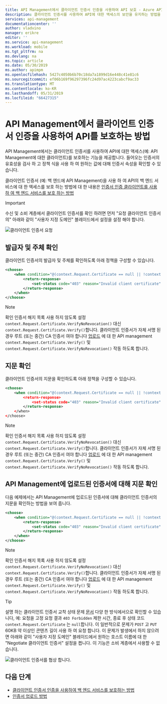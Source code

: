 ```yaml
---
title: API Management에서 클라이언트 인증서 인증을 사용하여 API 보호 - Azure API Management | Microsoft Docs
description: 클라이언트 인증서를 사용하여 API에 대한 액세스의 보안을 유지하는 방법을 알아봅니다.
services: api-management
documentationcenter: ''
author: vladvino
manager: erikre
editor: ''
ms.service: api-management
ms.workload: mobile
ms.tgt_pltfrm: na
ms.devlang: na
ms.topic: article
ms.date: 05/30/2019
ms.author: apimpm
ms.openlocfilehash: 5427c4050b6b70c18da7a1899d16e448c41e81c6
ms.sourcegitcommit: ef06b169f96297396fc24d97ac4223cabcf9ac33
ms.translationtype: MT
ms.contentlocale: ko-KR
ms.lasthandoff: 05/31/2019
ms.locfileid: "66427315"
---
```

# <a name="how-to-secure-apis-using-client-certificate-authentication-in-api-management"></a>API Management에서 클라이언트 인증서 인증을 사용하여 API를 보호하는 방법

API Management에서는 클라이언트 인증서를 사용하여 API에 대한 액세스(예: API Management에 대한 클라이언트)를 보호하는 기능을 제공합니다. 들어오는 인증서의 유효성을 검사 하 고 정책 식을 사용 하 여 원하는 값에 대해 인증서 속성을 확인할 수 있습니다.

클라이언트 인증서 (예: 백 엔드에 API Management)을 사용 하 여 API의 백 엔드 서비스에 대 한 액세스를 보호 하는 방법에 대 한 내용은 [인증서 인증 클라이언트를 사용 하 여 백 엔드 서비스를 보호 하는 방법](https://docs.microsoft.com/azure/api-management/api-management-howto-mutual-certificates)

> [!IMPORTANT]
> 수신 및 소비 계층에서 클라이언트 인증서를 확인 하려면 먼저 "요청 클라이언트 인증서의" 아래와 같이 "사용자 지정 도메인" 블레이드에서 설정을 설정 해야 합니다.

![클라이언트 인증서 요청](./media/api-management-howto-mutual-certificates-for-clients/request-client-certificate.png)

## <a name="checking-the-issuer-and-subject"></a>발급자 및 주체 확인

클라이언트 인증서의 발급자 및 주체를 확인하도록 아래 정책을 구성할 수 있습니다.

```xml
<choose>
    <when condition="@(context.Request.Certificate == null || !context.Request.Certificate.Verify() || context.Request.Certificate.Issuer != "trusted-issuer" || context.Request.Certificate.SubjectName.Name != "expected-subject-name")" >
        <return-response>
            <set-status code="403" reason="Invalid client certificate" />
        </return-response>
    </when>
</choose>
```

> [!NOTE]
> 확인 인증서 해지 목록 사용 하지 않도록 설정 `context.Request.Certificate.VerifyNoRevocation()` 대신 `context.Request.Certificate.Verify()`합니다.
> 클라이언트 인증서가 자체 서명 된 경우 루트 (또는 중간) CA 인증서 여야 합니다 [업로드](api-management-howto-ca-certificates.md) 에 대 한 API management `context.Request.Certificate.Verify()` 및 `context.Request.Certificate.VerifyNoRevocation()` 작동 하도록 합니다.

## <a name="checking-the-thumbprint"></a>지문 확인

클라이언트 인증서의 지문을 확인하도록 아래 정책을 구성할 수 있습니다.

```xml
<choose>
    <when condition="@(context.Request.Certificate == null || !context.Request.Certificate.Verify() || context.Request.Certificate.Thumbprint != "desired-thumbprint")" >
        <return-response>
            <set-status code="403" reason="Invalid client certificate" />
        </return-response>
    </when>
</choose>
```

> [!NOTE]
> 확인 인증서 해지 목록 사용 하지 않도록 설정 `context.Request.Certificate.VerifyNoRevocation()` 대신 `context.Request.Certificate.Verify()`합니다.
> 클라이언트 인증서가 자체 서명 된 경우 루트 (또는 중간) CA 인증서 여야 합니다 [업로드](api-management-howto-ca-certificates.md) 에 대 한 API management `context.Request.Certificate.Verify()` 및 `context.Request.Certificate.VerifyNoRevocation()` 작동 하도록 합니다.

## <a name="checking-a-thumbprint-against-certificates-uploaded-to-api-management"></a>API Management에 업로드된 인증서에 대해 지문 확인

다음 예제에서는 API Management에 업로드된 인증서에 대해 클라이언트 인증서의 지문을 확인하는 방법을 보여 줍니다.

```xml
<choose>
    <when condition="@(context.Request.Certificate == null || !context.Request.Certificate.Verify()  || !context.Deployment.Certificates.Any(c => c.Value.Thumbprint == context.Request.Certificate.Thumbprint))" >
        <return-response>
            <set-status code="403" reason="Invalid client certificate" />
        </return-response>
    </when>
</choose>

```

> [!NOTE]
> 확인 인증서 해지 목록 사용 하지 않도록 설정 `context.Request.Certificate.VerifyNoRevocation()` 대신 `context.Request.Certificate.Verify()`합니다.
> 클라이언트 인증서가 자체 서명 된 경우 루트 (또는 중간) CA 인증서 여야 합니다 [업로드](api-management-howto-ca-certificates.md) 에 대 한 API management `context.Request.Certificate.Verify()` 및 `context.Request.Certificate.VerifyNoRevocation()` 작동 하도록 합니다.

> [!TIP]
> 설명 하는 클라이언트 인증서 교착 상태 문제 [문서](https://techcommunity.microsoft.com/t5/Networking-Blog/HTTPS-Client-Certificate-Request-freezes-when-the-Server-is/ba-p/339672) 다양 한 방식에서으로 확인할 수 있습니다, 예: 요청을 고정 요청 결과 `403 Forbidden` 제한 시간, 종료 후 상태 코드 `context.Request.Certificate` 는 `null`합니다. 이 일반적으로 문제가 `POST` 고 `PUT` 60KB 약 이상인 콘텐츠 길이 사용 하 여 요청 합니다.
> 이 문제가 발생에서 하지 않으려면 아래와 같이 "사용자 지정 도메인" 블레이드에서 원하는 호스트 이름에 대 한 "Negotiate 클라이언트 인증서" 설정을 켭니다. 이 기능은 소비 계층에서 사용할 수 없습니다.

![클라이언트 인증서를 협상 합니다.](./media/api-management-howto-mutual-certificates-for-clients/negotiate-client-certificate.png)

## <a name="next-steps"></a>다음 단계

-   [클라이언트 인증서 인증을 사용하여 백 엔드 서비스를 보호하는 방법](https://docs.microsoft.com/azure/api-management/api-management-howto-mutual-certificates)
-   [인증서 업로드 방법](https://docs.microsoft.com/azure/api-management/api-management-howto-mutual-certificates)
